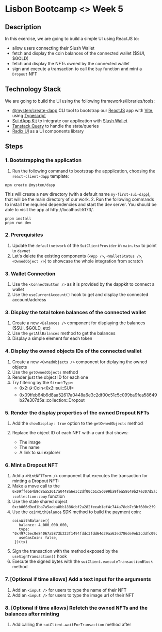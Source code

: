 # Lisbon Bootcamp <> Week 5

## Description

In this exercise, we are going to build a simple UI using ReactJS to:

- allow users connecting their Slush Wallet
- fetch and display the coin balances of the connected wallet ($SUI, $GOLD)
- fetch and display the NFTs owned by the connected wallet
- sign and execute a transaction to call the `buy` function and mint a `Dropout` NFT

## Technology Stack

We are going to build the UI using the following frameworks/libraries/tools:

- [@mysten/create-dapp](https://sdk.mystenlabs.com/dapp-kit/create-dapp) CLI tool to bootstrap our [ReactJS](https://react.dev/) app with [Vite](https://vite.dev/), using [Typescript](https://www.typescriptlang.org/)
- [Sui dApp Kit](https://sdk.mystenlabs.com/dapp-kit) to integrate our application with [Slush Wallet](https://slush.app/)
- [Tanstack Query](https://tanstack.com/query/latest) to handle the state/queries
- [Radix UI](https://www.radix-ui.com/) as a UI components library

## Steps

### 1. Bootstrapping the application

1.  Run the following command to bootstrap the appplication, choosing the `react-client-dapp` template:

```
npm create @mysten/dapp
```

This will create a new directory (with a default name `my-first-sui-dapp`), that will be the main directory of our work. 2. Run the following commands to install the required dependencies and start the dev server. You should be able to visit the app at http://localhost:5173/.

```
pnpm install
pnpm run dev
```

### 2. Prerequisites

1. Update the `defaultnetwork` of the `SuiClientProvider` in `main.tsx` to point to `devnet`
2. Let's delete the existing components (`<App />`, `<WalletStatus />`, `<OwnedObject />`) to showcase the whole integration from scratch

### 3. Wallet Connection

1. Use the `<ConnectButton />` as it is provided by the dappkit to connect a wallet
2. Use the `useCurrentAccount()` hook to get and display the connected account/address

### 3. Display the total token balances of the connected wallet

1. Create a new `<Balances />` component for displaying the balances ($SUI, $GOLD, etc)
2. Use the `getAllBalances` method to get the balances
3. Display a simple element for each token

### 4. Display the owned objects IDs of the connected wallet

1. Create a new `<OwnedObjects />` component for diplaying the owned objects
2. Use the `getOwnedObjects` method
3. Render just the object ID for each one
4. Try filtering by the `StructType`:
   - 0x2::coin::Coin<0x2::sui::SUI>
   - 0x09ffeb64b9d8aa52617a0448a6e3c2df00c51c5c099ba9fea58649b27e307d5a::collection::Dropout

### 5. Render the display properties of the owned Dropout NFTs

1. Add the `showDisplay: true` option to the `getOwnedObjects` method
2. Replace the object ID of each NFT with a card that shows:

   - The image
   - The name
   - A link to sui explorer

### 6. Mint a Dropout NFT

1. Add a `<MintNFTForm />` component that executes the transaction for minting a Dropout NFT:
2. Make a move call to the `0x09ffeb64b9d8aa52617a0448a6e3c2df00c51c5c099ba9fea58649b27e307d5a::collection::buy` function
3. Use the state shared object `0xcb066d9ed1ba7a5adea8bb1886cbf2a282feeab1ef4c744a78eb7c3bf600c2f9`
4. Use the `coinWithBalance` SDK method to build the payment coin:
   ```
   coinWithBalance({
      balance: 4_000_000_000,
      type: "0x497c5ec0e84067a5873b223f1494fddc3fdd64d39aa63ed786de9eb3cddfc09::gold::GOLD",
      useGasCoin: false,
    })(tx)
   ```
5. Sign the transaction with the method exposed by the `useSignTransaction()` hook
6. Execute the signed bytes with the `suiClient.executeTransactionBlock` method

### 7. [Optional if time allows] Add a text input for the arguments

1. Add an `<input />` for users to type the name of their NFT
2. Add an `<input />` for users to type the image url of their NFT

### 8. [Optional if time allows] Refetch the owned NFTs and the balances after minting

1. Add calling the `suiClient.waitForTransaction` method after

